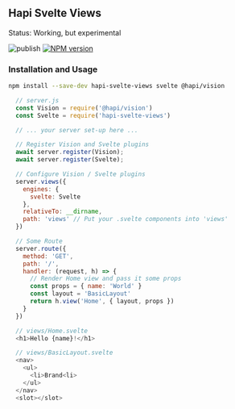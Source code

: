 ## Hapi Svelte Views

Status: Working, but experimental

![publish](https://github.com/antony/hapi-svelte-views/workflows/publish/badge.svg)
[![NPM version](https://img.shields.io/npm/v/hapi-svelte-views.svg)](https://www.npmjs.com/package/hapi-svelte-views)

### Installation and Usage

```bash
npm install --save-dev hapi-svelte-views svelte @hapi/vision
```

```js
  // server.js
  const Vision = require('@hapi/vision')
  const Svelte = require('hapi-svelte-views')

  // ... your server set-up here ...

  // Register Vision and Svelte plugins
  await server.register(Vision);
  await server.register(Svelte);

  // Configure Vision / Svelte plugins
  server.views({
    engines: {
      svelte: Svelte
    },
    relativeTo: __dirname,
    path: 'views' // Put your .svelte components into 'views'
  })

  // Some Route
  server.route({
    method: 'GET',
    path: '/',
    handler: (request, h) => {
      // Render Home view and pass it some props
      const props = { name: 'World' }
      const layout = 'BasicLayout'
      return h.view('Home', { layout, props })
    }
  })
```

```js
  // views/Home.svelte
  <h1>Hello {name}!</h1>
```

```js
  // views/BasicLayout.svelte
  <nav>
    <ul>
      <li>Brand<li>
    </ul>
  </nav>
  <slot></slot>
```